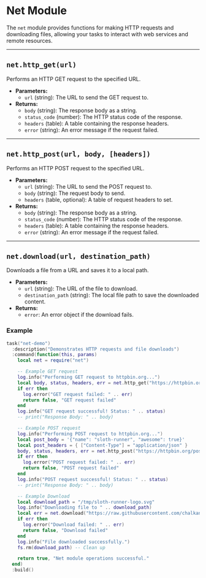 # Net Module

The `net` module provides functions for making HTTP requests and downloading files, allowing your tasks to interact with web services and remote resources.

---

## `net.http_get(url)`

Performs an HTTP GET request to the specified URL.

*   **Parameters:**
    *   `url` (string): The URL to send the GET request to.
*   **Returns:**
    *   `body` (string): The response body as a string.
    *   `status_code` (number): The HTTP status code of the response.
    *   `headers` (table): A table containing the response headers.
    *   `error` (string): An error message if the request failed.

---

## `net.http_post(url, body, [headers])`

Performs an HTTP POST request to the specified URL.

*   **Parameters:**
    *   `url` (string): The URL to send the POST request to.
    *   `body` (string): The request body to send.
    *   `headers` (table, optional): A table of request headers to set.
*   **Returns:**
    *   `body` (string): The response body as a string.
    *   `status_code` (number): The HTTP status code of the response.
    *   `headers` (table): A table containing the response headers.
    *   `error` (string): An error message if the request failed.

---

## `net.download(url, destination_path)`

Downloads a file from a URL and saves it to a local path.

*   **Parameters:**
    *   `url` (string): The URL of the file to download.
    *   `destination_path` (string): The local file path to save the downloaded content.
*   **Returns:**
    *   `error`: An error object if the download fails.

### Example

```lua
task("net-demo")
  :description("Demonstrates HTTP requests and file downloads")
  :command(function(this, params)
    local net = require("net")

    -- Example GET request
    log.info("Performing GET request to httpbin.org...")
    local body, status, headers, err = net.http_get("https://httpbin.org/get")
    if err then
      log.error("GET request failed: " .. err)
      return false, "GET request failed"
    end
    log.info("GET request successful! Status: " .. status)
    -- print("Response Body: " .. body)

    -- Example POST request
    log.info("Performing POST request to httpbin.org...")
    local post_body = '{"name": "sloth-runner", "awesome": true}'
    local post_headers = { ["Content-Type"] = "application/json" }
    body, status, headers, err = net.http_post("https://httpbin.org/post", post_body, post_headers)
    if err then
      log.error("POST request failed: " .. err)
      return false, "POST request failed"
    end
    log.info("POST request successful! Status: " .. status)
    -- print("Response Body: " .. body)

    -- Example Download
    local download_path = "/tmp/sloth-runner-logo.svg"
    log.info("Downloading file to " .. download_path)
    local err = net.download("https://raw.githubusercontent.com/chalkan3-sloth/sloth-runner/master/assets/sloth-runner-logo.svg", download_path)
    if err then
      log.error("Download failed: " .. err)
      return false, "Download failed"
    end
    log.info("File downloaded successfully.")
    fs.rm(download_path) -- Clean up

    return true, "Net module operations successful."
  end)
  :build()
```
